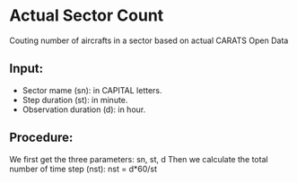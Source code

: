 # Actual Sector Count
Couting number of aircrafts in a sector based on actual CARATS Open Data

## Input:
- Sector mame (sn): in CAPITAL letters. 
- Step duration (st): in minute.
- Observation duration (d): in hour.

## Procedure:
We first get the three parameters: sn, st, d
Then we calculate the total number of time step (nst): nst = d*60/st

